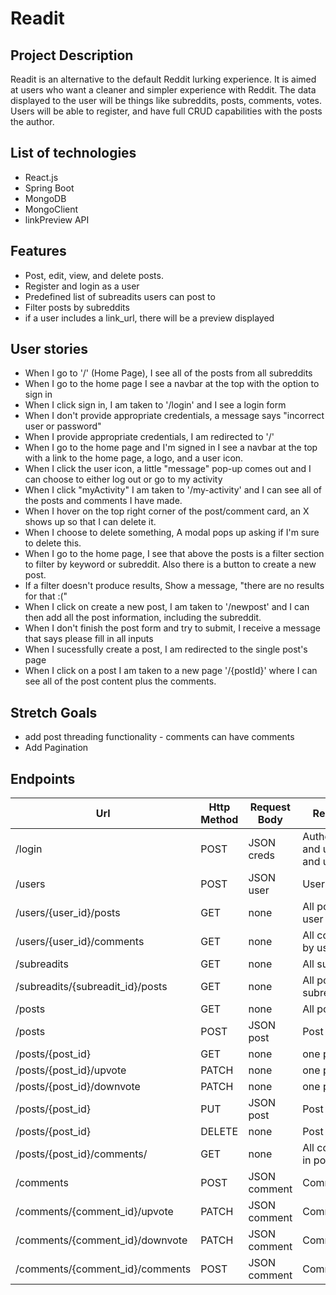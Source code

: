 # Readit

## Project Description

Readit is an alternative to the default Reddit lurking experience. It is aimed at users who want a cleaner and simpler experience with Reddit. The data displayed to the user will be things like subreddits, posts, comments, votes. Users will be able to register, and have full CRUD capabilities with the posts the author.

## List of technologies

* React.js
* Spring Boot
* MongoDB
* MongoClient
* linkPreview API
  
## Features

* Post, edit, view, and delete posts.
* Register and login as a user
* Predefined list of subreadits users can post to
* Filter posts by subreddits
* if a user includes a link_url, there will be a preview displayed

## User stories

* When I go to '/' (Home Page), I see all of the posts from all subreddits
* When I go to the home page I see a navbar at the top with the option to sign in
* When I click sign in, I am taken to '/login' and I see a login form
* When I don't provide appropriate credentials, a message says "incorrect user or password"
* When I provide appropriate credentials, I am redirected to '/'
* When I go to the home page and I'm signed in I see a navbar at the top with a link to the home page, a logo, and a user icon.
* When I click the user icon, a little "message" pop-up comes out and I can choose to either log out or go to my activity
* When I click "myActivity" I am taken to '/my-activity' and I can see all of the posts and comments I have made.
* When I hover on the top right corner of the post/comment card, an X shows up so that I can delete it.
* When I choose to delete something, A modal pops up asking if I'm sure to delete this. 
* When I go to the home page, I see that above the posts is a filter section to filter by keyword or subreddit. Also there is a button to create a new post.
* If a filter doesn't produce results, Show a message, "there are no results for that :("
* When I click on create a new post, I am taken to '/newpost' and I can then add all the post information, including the subreddit.
* When I don't finish the post form and try to submit, I receive a message that says please fill in all inputs
* When I sucessfully create a post, I am redirected to the single post's page
* When I click on a post I am taken to a new page '/{postId}' where I can see all of the post content plus the comments.

## Stretch Goals

* add post threading functionality - comments can have comments
* Add Pagination
  
## Endpoints

| Url                              | Http Method | Request Body | Response                                | Table      |
|----------------------------------|-------------|--------------|-----------------------------------------|------------|
| /login                           | POST        | JSON creds   | Authenticated, and user_id and username | Users      |
| /users                           | POST        | JSON user    | User                                    | Users      |
| /users/{user_id}/posts           | GET         | none         | All posts by user                       | Posts      |
| /users/{user_id}/comments        | GET         | none         | All comments by user                    | Comments   |
| /subreadits                      | GET         | none         | All subreadits                          | Subreadits |
| /subreadits/{subreadit_id}/posts | GET         | none         | All posts in subreadit                  | Posts      |
| /posts                           | GET         | none         | All posts                               | Posts      |
| /posts                           | POST        | JSON post    | Post                                    | Posts      |
| /posts/{post_id}                 | GET         | none         | one post                                | Posts      |
| /posts/{post_id}/upvote          | PATCH       | none         | one post                                | Posts      |
| /posts/{post_id}/downvote        | PATCH       | none         | one post                                | Posts      |
| /posts/{post_id}                 | PUT         | JSON post    | Post                                    | Posts      |
| /posts/{post_id}                 | DELETE      | none         | Post                                    | Posts      |
| /posts/{post_id}/comments/       | GET         | none         | All comments in post                    | Comments   |
| /comments                        | POST        | JSON comment | Comment                                 | Comments   |
| /comments/{comment_id}/upvote    | PATCH       | JSON comment | Comment                                 | Comments   |
| /comments/{comment_id}/downvote  | PATCH       | JSON comment | Comment                                 | Comments   |
| /comments/{comment_id}/comments  | POST        | JSON comment | Comment                                 | Comments   |
